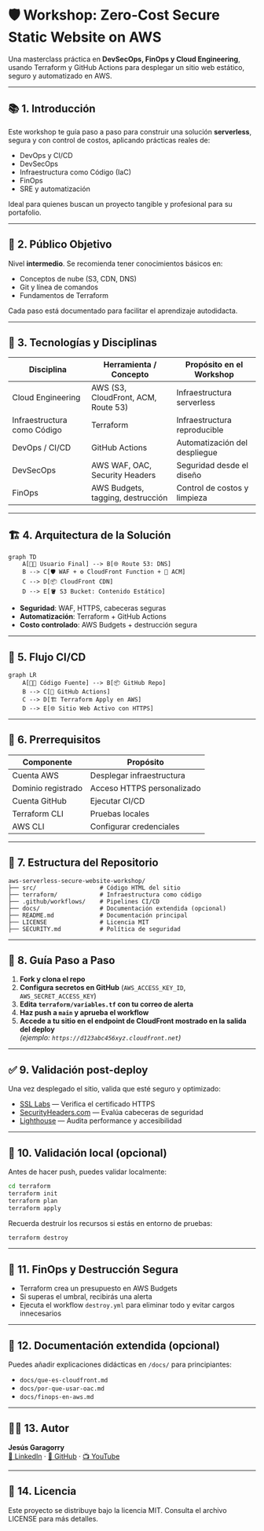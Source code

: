 # 🛡️ Workshop: Zero-Cost Secure Static Website on AWS

Una masterclass práctica en **DevSecOps, FinOps y Cloud Engineering**, usando Terraform y GitHub Actions para desplegar un sitio web estático, seguro y automatizado en AWS.

---

## 📚 1. Introducción

Este workshop te guía paso a paso para construir una solución **serverless**, segura y con control de costos, aplicando prácticas reales de:

- DevOps y CI/CD
- DevSecOps
- Infraestructura como Código (IaC)
- FinOps
- SRE y automatización

Ideal para quienes buscan un proyecto tangible y profesional para su portafolio.

---

## 🎯 2. Público Objetivo

Nivel **intermedio**. Se recomienda tener conocimientos básicos en:

- Conceptos de nube (S3, CDN, DNS)
- Git y línea de comandos
- Fundamentos de Terraform

Cada paso está documentado para facilitar el aprendizaje autodidacta.

---

## 🧰 3. Tecnologías y Disciplinas

| Disciplina              | Herramienta / Concepto                 | Propósito en el Workshop |
|-------------------------|----------------------------------------|---------------------------|
| Cloud Engineering       | AWS (S3, CloudFront, ACM, Route 53)    | Infraestructura serverless |
| Infraestructura como Código | Terraform                         | Infraestructura reproducible |
| DevOps / CI/CD          | GitHub Actions                         | Automatización del despliegue |
| DevSecOps               | AWS WAF, OAC, Security Headers         | Seguridad desde el diseño |
| FinOps                  | AWS Budgets, tagging, destrucción      | Control de costos y limpieza |

---

## 🏗️ 4. Arquitectura de la Solución

```mermaid
graph TD
    A[👨‍💻 Usuario Final] --> B[🌐 Route 53: DNS]
    B --> C[🛡️ WAF + ⚙️ CloudFront Function + 📜 ACM]
    C --> D[📦 CloudFront CDN]
    D --> E[🪣 S3 Bucket: Contenido Estático]
```

- **Seguridad**: WAF, HTTPS, cabeceras seguras
- **Automatización**: Terraform + GitHub Actions
- **Costo controlado**: AWS Budgets + destrucción segura

---

## 🧪 5. Flujo CI/CD

```mermaid
graph LR
    A[👨‍💻 Código Fuente] --> B[📦 GitHub Repo]
    B --> C[🤖 GitHub Actions]
    C --> D[🏗️ Terraform Apply en AWS]
    D --> E[🌐 Sitio Web Activo con HTTPS]
```

---

## 🔧 6. Prerrequisitos

| Componente        | Propósito |
|-------------------|-----------|
| Cuenta AWS        | Desplegar infraestructura |
| Dominio registrado| Acceso HTTPS personalizado |
| Cuenta GitHub     | Ejecutar CI/CD |
| Terraform CLI     | Pruebas locales |
| AWS CLI           | Configurar credenciales |

---

## 📁 7. Estructura del Repositorio

```
aws-serverless-secure-website-workshop/
├── src/                  # Código HTML del sitio
├── terraform/            # Infraestructura como código
├── .github/workflows/    # Pipelines CI/CD
├── docs/                 # Documentación extendida (opcional)
├── README.md             # Documentación principal
├── LICENSE               # Licencia MIT
├── SECURITY.md           # Política de seguridad
```

---

## 🚀 8. Guía Paso a Paso

1. **Fork y clona el repo**
2. **Configura secretos en GitHub** (`AWS_ACCESS_KEY_ID`, `AWS_SECRET_ACCESS_KEY`)
3. **Edita `terraform/variables.tf` con tu correo de alerta**
4. **Haz push a `main` y aprueba el workflow**
5. **Accede a tu sitio en el endpoint de CloudFront mostrado en la salida del deploy**  
   *(ejemplo: `https://d123abc456xyz.cloudfront.net`)*
---

## ✅ 9. Validación post-deploy

Una vez desplegado el sitio, valida que esté seguro y optimizado:

- [SSL Labs](https://www.ssllabs.com/ssltest/) — Verifica el certificado HTTPS
- [SecurityHeaders.com](https://securityheaders.com/) — Evalúa cabeceras de seguridad
- [Lighthouse](https://developers.google.com/web/tools/lighthouse) — Audita performance y accesibilidad

---

## 🧪 10. Validación local (opcional)

Antes de hacer push, puedes validar localmente:

```bash
cd terraform
terraform init
terraform plan
terraform apply
```

Recuerda destruir los recursos si estás en entorno de pruebas:

```bash
terraform destroy
```

---

## 💸 11. FinOps y Destrucción Segura

- Terraform crea un presupuesto en AWS Budgets
- Si superas el umbral, recibirás una alerta
- Ejecuta el workflow `destroy.yml` para eliminar todo y evitar cargos innecesarios

---

## 🧠 12. Documentación extendida (opcional)

Puedes añadir explicaciones didácticas en `/docs/` para principiantes:

- `docs/que-es-cloudfront.md`
- `docs/por-que-usar-oac.md`
- `docs/finops-en-aws.md`

---

## 👨‍🏫 13. Autor

**Jesús Garagorry**  
[🔗 LinkedIn](https://www.linkedin.com/in/jgaragorry/) · [🐙 GitHub](https://github.com/jgaragorry) · [📺 YouTube](https://www.youtube.com/@Softraincorp)

---

## 📄 14. Licencia

Este proyecto se distribuye bajo la licencia MIT. Consulta el archivo LICENSE para más detalles.

